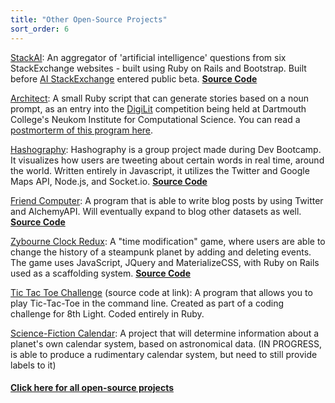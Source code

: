 ```yaml
---
title: "Other Open-Source Projects"
sort_order: 6
---
```

<p><a href="http://stackai.herokuapp.com">StackAI</a>: An aggregator of 'artificial intelligence' questions from six StackExchange websites - built using Ruby on Rails and Bootstrap. Built before <a href="http://ai.stackexchange.com">AI StackExchange</a> entered public beta. <strong><a href="https://github.com/tra38/StackAI">Source Code</a></strong></p>
<p><a href="https://github.com/tra38/Architect">Architect</a>: A small Ruby script that can generate stories based on a noun prompt, as an entry into the <a href="http://bregman.dartmouth.edu/turingtests/digilit">DigiLit</a> competition being held at Dartmouth College's Neukom Institute for Computational Science. You can read a <a href="http://tra38.github.io/blog/t15-architect.html">postmorterm of this program here</a>.
<p><a href="https://hashography.herokuapp.com/">Hashography</a>: Hashography is a group project made during Dev Bootcamp. It visualizes how users are tweeting about certain words in real time, around the world. Written entirely in Javascript, it utilizes the Twitter and Google Maps API, Node.js, and Socket.io. <strong><a href="https://github.com/egarreau/hashography">Source Code</a></strong></p>
<p><a href="https://friendcomputer.herokuapp.com/">Friend Computer</a>: A program that is able to write blog posts by using Twitter and AlchemyAPI. Will eventually expand to blog other datasets as well. <strong><a href="https://github.com/tra38/FriendComputer">Source Code</a></strong></p>
<p><a href="https://zybourne-clock-redux.herokuapp.com">Zybourne Clock Redux</a>: A "time modification" game, where users are able to change the history of a steampunk planet by adding and deleting events. The game uses JavaScript, JQuery and MaterializeCSS, with Ruby on Rails used as a scaffolding system. <strong><a href="https://github.com/tra38/Zybourne-Clock-Redux">Source Code</a></strong></p>
<p><a href="https://github.com/tra38/Tic-Tac-Toe-Challenge">Tic Tac Toe Challenge</a> (source code at link): A program that allows you to play Tic-Tac-Toe in the command line. Created as part of a coding challenge for 8th Light. Coded entirely in Ruby.</p>
<p><a href="https://github.com/tra38/Science-Fiction-Calendar">Science-Fiction Calendar</a>: A project that will determine information about a planet's own calendar system, based on astronomical data. (IN PROGRESS, is able to produce a rudimentary calendar system, but need to still provide labels to it)</p>
<h4><a href="https://github.com/tra38?tab=repositories">Click here for all open-source projects</a></p>
